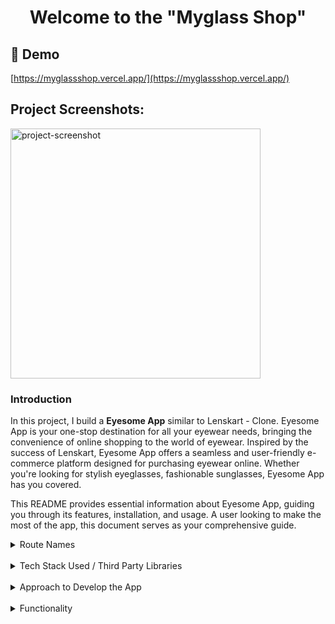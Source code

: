 <h1 align="center" id="title">Welcome to the "Myglass Shop"</h1>

<h2>🚀 Demo</h2>

[https://myglassshop.vercel.app/](https://myglassshop.vercel.app/)

<h2>Project Screenshots:</h2>

<img align="center" src="https://i.ibb.co/1R0WdCL/My-Glass-Shop.png" alt="project-screenshot" width="400" height="400/">

### Introduction

In this project, I build a **Eyesome App** similar to Lenskart - Clone.
Eyesome App is your one-stop destination for all your eyewear needs, bringing the convenience of online shopping to the world of eyewear. Inspired by the success of Lenskart, Eyesome App offers a seamless and user-friendly e-commerce platform designed for purchasing eyewear online. Whether you're looking for stylish eyeglasses, fashionable sunglasses, Eyesome App has you covered.

This README provides essential information about Eyesome App, guiding you through its features, installation, and usage. A user looking to make the most of the app, this document serves as your comprehensive guide.

<details>
    <summary>Route Names</summary>
<br />

- Login Route
- Signup Route
- Home Route
- Products Route
- Product Details Route
- Cart Route
- Wishlist Route
- Profile Route
- Checkout Route
- Error Route

</details>
<br />

<details>
    <summary>Tech Stack Used / Third Party Libraries</summary>
<br />

- HTML
- CSS
- JavaScript
- JSX
- React JS
- Redux Toolkit
- React Router
- React Hooks
- Fetch
- Bootstrap / React Bootstrap
- React Icons
- js-cookies
- Git version control
- Netlify
- uuid

</details>
<br />

<details>
    <summary>Approach to Develop the App</summary>
<br />

- **Project Setup:**

  - Used a tool Create React App to set up a new React.js project.
  - Install the necessary dependencies, including Redux Toolkit, React Redux, React Router and other relevant packages.

- **Design and Wireframing:**

  - Started by creating wireframes or mockups for mobile app's user interface. This helped me plan the layout and design.
  - I prioritize a clean and intuitive design for small screens, ensuring a seamless user experience on mobile devices.

- **Mobile-First Component Development:**

  - Developed individual React components with a mobile-first mindset. Started with the smallest screen size (e.g., mobile phones) and progressively enhance for larger screens (tablets and desktops).
  - Utilized responsive design techniques, such as CSS media queries, to adjust component layouts and styles for different screen sizes.

- **Responsive Styling:**

  - Implemented a mobile-first approach in styles by defining the default styles for mobile screens and then using media queries to apply styles for larger screens.

- **React Router for Navigation:**

  - Implemented React Router to handle navigation within the app.
  - Defined routes and route components, ensuring that the navigation flows smoothly on both small and large screens.

- **Redux Setup and State Management:**

  - Configured the Redux store using Redux Toolkit. Created slices to manage different parts of the application's state such as userSlice, CartSlice, wishlistSlice, usersListSlice, filtersSlice, productsSlice, productDetailsSlice etc.
  - Created different methods to add, remove, update, delete the different states.

- **API Integration:**

  - Used HTTP fetch method to connect the mobile app to the backend API for fetching data and performing CRUD operations.
  - Implemented Redux actions and reducers to manage the application's data flow.
  - Here in this case used fake API's to fetch the data and based on response status (pending, success, failure) implemented the locally available data to render the UI.

- **Debugging and Debug Tools:**

  - Used browser developer tools and React DevTools for debugging and inspecting component states.
  - Implemented logging and error handling to catch and handle issues gracefully.

- **Deployment:**

  - Prepared the app for deployment by configuring build scripts, optimizing assets, and setting up a production environment.
  - Choosed a hosting platform Netlify for deploying Eyesome App.

</details>
<br />

<details>
    <summary>Functionality</summary>
<br />

- Following are the features implemented to the app

- **Feature 1**

  - When an unauthenticated user tries to access the Home Route, Products Route or Cart Route, then the page should be navigated to the Login Route using the protected route
  - When an authenticated user tries to access the Home Route, Products Route or Cart Route, then the page should be navigated to the respective route using the protected route

- **Feature 2**

  - When an authenticated user opens the Products Route,
    - An HTTP GET request should be made to productsApiUrl and parameters gender="All", priceRange=4999, category as empty array, rating, priceSort, searchInput, with initial values as empty strings
    - loader should be displayed while fetching the data
    - After the data is fetched successfully, display the products list received in the response
    - If the HTTP GET request made is unsuccessful, then the Failure view should be displayed
    - Make an HTTP GET request to the URL productsApiUrl with query parameter category with value as the id of the category clicked
    - loader should be displayed while fetching the data
    - After the data is fetched successfully, display the products list received in the response
    - When the Rating/Gender/Price Range/Search Input is changed products should be filtered based on the values of the mentioned variables.
    - When the Clear Filters button is clicked all the filters applied should be reset to initial values
    - If the HTTP GET request made is unsuccessful, then the Failure view should be displayed

- **Feature 3**

  - When an authenticated user opens the Cart Route and tries to add the same product multiple times
    - The quantity of the product should be updated accordingly, and the count of the cart items in the header should be remained same
  - The total amount and number of items in the cart should be displayed in the **Cart** Route
  - In each cart item in the cart
    - When the plus icon is clicked, then the quantity of the product should be incremented by one
    - When the minus icon is clicked, then the quantity of the product should be decremented by one
    - When the quantity of the product is one and the minus icon is clicked, then the respective product should be removed from the cart
    - When wishlist icon clicked, then product should be added to the wishlist and icon should change to red coloured icon
    - Based on the quantity of the product, the product price and the Cart Summary, i.e the total cost should be updated accordingly
  - When an authenticated user clicks on the remove button, cart item should be removed from the cart list

- **Feature 4**

  - When an unauthenticated user, tries to access the Product Details Route, then the page should be navigated to Login Route
  - When an authenticated user clicks on a product in the Products Route, then the page should be navigated to Product Details route
  - When an authenticated user opens the Product Details Route,
    - An HTTP GET request should be made to productDetailsApiUrl with product id as path parameter
    - loader should be displayed while fetching the data
    - After the data is fetched successfully, display the product details
    - If the HTTP GET request made is unsuccessful, then the Failure view should be displayed
    - When the Explore button in the Failure view is clicked, then the page should be navigated to Products Route
    - When Add to Cart button is clicked product should be added to cart and cart product count should be incremented and displayed over cart icon and button text should be change to Go to Cart
    - When Add to Wishlist Item button is clicked product should be added to wishlist and wishlist product count should be incremented and displayed over wishlist icon and button text should be change to Remove from Wishlist

- **Feature 5**

  - When an unauthenticated user tries, to access the Checkout Route, then the page should be navigated to Login Route
  - When an authenticated user clicks on Add Address button an address form should be displayed.
  - After filling the appropriate values and Save button is clicked new address should be added to address list and selected by default address.
  - When Fill Dummy Values button is clicked, then preset values should be filled in the address form, then Save button is clicked new address should be added to address list and selected by default address.
  - When Cancle button is clicked, then address form disappeared from the route.
  - When Place Order button is clicked, then Order Summary pop-up is displayed, further if Confirm Order is clicked, then Payment pop-up is displayed.
  - Within Payment pop-up multiple payment options selecting particular payment option and filling in the details and clicking Pay Now button, a payment success pop-up is displayed.

</details>

<br />
